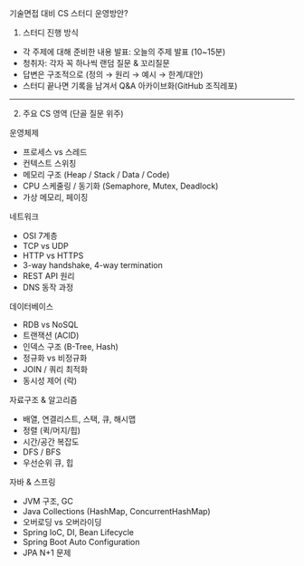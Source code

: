 기술면접 대비 CS 스터디 운영방안?

1. 스터디 진행 방식
- 각 주제에 대해 준비한 내용 발표: 오늘의 주제 발표 (10~15분)
- 청취자: 각자 꼭 하나씩 랜덤 질문 & 꼬리질문
- 답변은 구조적으로 (정의 → 원리 → 예시 → 한계/대안)
- 스터디 끝나면 기록을 남겨서 Q&A 아카이브화(GitHub 조직레포)

---

2. 주요 CS 영역 (단골 질문 위주)

운영체제
- 프로세스 vs 스레드
- 컨텍스트 스위칭
- 메모리 구조 (Heap / Stack / Data / Code)
- CPU 스케줄링 / 동기화 (Semaphore, Mutex, Deadlock)
- 가상 메모리, 페이징

네트워크
- OSI 7계층
- TCP vs UDP
- HTTP vs HTTPS
- 3-way handshake, 4-way termination
- REST API 원리
- DNS 동작 과정

데이터베이스
- RDB vs NoSQL
- 트랜잭션 (ACID)
- 인덱스 구조 (B-Tree, Hash)
- 정규화 vs 비정규화
- JOIN / 쿼리 최적화
- 동시성 제어 (락)

자료구조 & 알고리즘
- 배열, 연결리스트, 스택, 큐, 해시맵
- 정렬 (퀵/머지/힙)
- 시간/공간 복잡도
- DFS / BFS
- 우선순위 큐, 힙

자바 & 스프링
- JVM 구조, GC
- Java Collections (HashMap, ConcurrentHashMap)
- 오버로딩 vs 오버라이딩
- Spring IoC, DI, Bean Lifecycle
- Spring Boot Auto Configuration
- JPA N+1 문제

